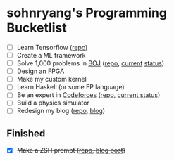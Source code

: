 # sohnryang's Programming Bucketlist

- [ ] Learn Tensorflow ([repo](https://github.com/sohnryang/tensorflow-study))
- [ ] Create a ML framework
- [ ] Solve 1,000 problems in [BOJ](https://boj.kr) ([repo](https://github.com/sohnryang/baekjoon-solutions), [current](https://boj.kr/sohnryang) [status](https://solved.ac/sohnryang))
- [ ] Design an FPGA
- [ ] Make my custom kernel
- [ ] Learn Haskell (or some FP language)
- [ ] Be an expert in [Codeforces](https://codeforces.com/) ([repo](https://github.com/sohnryang/codeforces-practice), [current status](https://codeforces.com/profile/sohnryang))
- [ ] Build a physics simulator
- [ ] Redesign my blog ([repo](https://github.com/sohnryang/blog), [blog](https://sohnryang.github.io/blog/))

## Finished
- [x] ~~Make a ZSH prompt ([repo](https://github.com/sohnryang/lambda-minimal-theme), [blog post](https://sohnryang.github.io/blog/2019/07/11/zsh-prompt.html))~~
